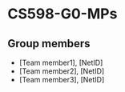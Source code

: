 # CS598-G0-MPs

## Group members
- [Team member1], [NetID]
- [Team member2], [NetID]
- [Team member3], [NetID]